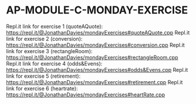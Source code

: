 # AP-MODULE-C-MONDAY-EXERCISE

Repl.it link for exercise 1 (quoteAQuote): https://repl.it/@JonathanDavies/mondayExercises#quoteAQuote.cpp
Repl.it link for exercise 2 (conversion): https://repl.it/@JonathanDavies/mondayExercises#conversion.cpp
Repl.it link for exercise 3 (rectangleRoom): https://repl.it/@JonathanDavies/mondayExercises#rectangleRoom.cpp
Repl.it link for exercise 4 (odds&Evens): https://repl.it/@JonathanDavies/mondayExercises#odds&Evens.cpp
Repl.it link for exercise 5 (retirement): https://repl.it/@JonathanDavies/mondayExercises#retirement.cpp
Repl.it link for exercise 6 (heartrate): https://repl.it/@JonathanDavies/mondayExercises#heartRate.cpp

